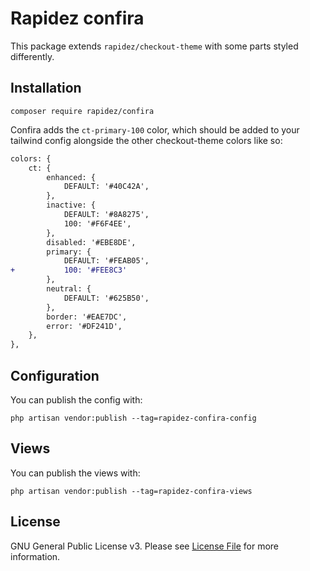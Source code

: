 # Rapidez confira

This package extends `rapidez/checkout-theme` with some parts styled differently.

## Installation

```
composer require rapidez/confira
```

Confira adds the `ct-primary-100` color, which should be added to your tailwind config alongside the other checkout-theme colors like so:

```diff
colors: {
    ct: {
        enhanced: {
            DEFAULT: '#40C42A',
        },
        inactive: {
            DEFAULT: '#8A8275',
            100: '#F6F4EE',
        },
        disabled: '#EBE8DE',
        primary: {
            DEFAULT: '#FEAB05',
+           100: '#FEE8C3'
        },
        neutral: {
            DEFAULT: '#625B50',
        },
        border: '#EAE7DC',
        error: '#DF241D',
    },
},
```

## Configuration

You can publish the config with:
```
php artisan vendor:publish --tag=rapidez-confira-config
```

## Views

You can publish the views with:
```
php artisan vendor:publish --tag=rapidez-confira-views
```

## License

GNU General Public License v3. Please see [License File](LICENSE) for more information.
